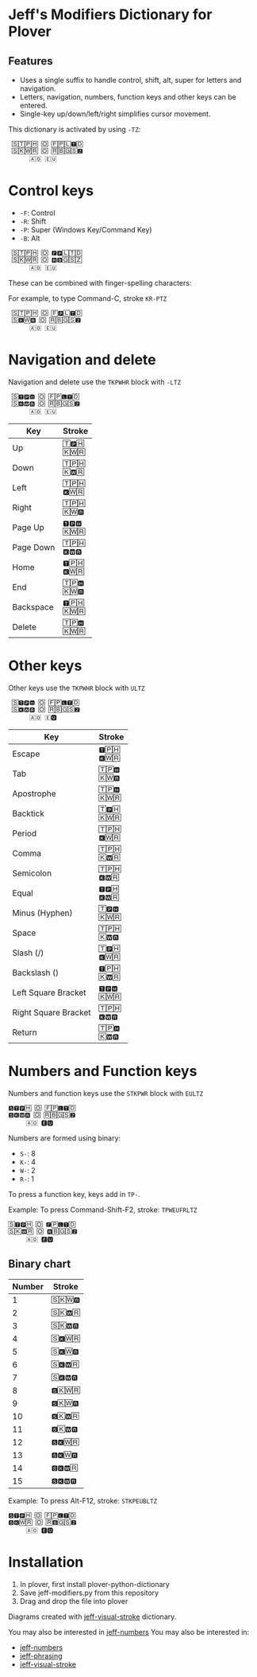 # Jeff's Modifiers Dictionary for Plover

## Features

* Uses a single suffix to handle control, shift, alt, super for letters and navigation.
* Letters, navigation, numbers, function keys and other keys can be entered.
* Single-key up/down/left/right simplifies cursor movement.

This dictionary is activated by using `-TZ`:
```
 🅂🅃🄿🄷 🄾 🄵🄿🄻🆃🄳
 🅂🄺🅆🅁 🄾 🅁🄱🄶🅂🆉
 　　　🄰🄾 🄴🅄
```

# Control keys

* `-F`: Control
* `-R`: Shift
* `-P`: Super (Windows Key/Command Key)
* `-B`: Alt

```
 🅂🅃🄿🄷 🄾 🅵🅿🄻🅃🄳
 🅂🄺🅆🅁 🄾 🆁🅱🄶🅂🅉
 　　　🄰🄾 🄴🅄
```

These can be combined with finger-spelling characters:

For example, to type Command-C, stroke `KR-PTZ`
```
 🅂🅃🄿🄷 🄾 🄵🅿🄻🆃🄳
 🅂🅺🅆🆁 🄾 🅁🄱🄶🅂🆉
 　　　🄰🄾 🄴🅄
```

# Navigation and delete

Navigation and delete use the `TKPWHR` block with `-LTZ`

```
 🅂🆃🅿🅷 🄾 🄵🄿🅻🆃🄳
 🅂🅺🆆🆁 🄾 🅁🄱🄶🅂🆉
 　　　🄰🄾 🄴🅄
```

| Key       | Stroke         |
| --------- | -------------- |
| Up        | `🅃🅿🄷`<br>`🄺🅆🅁` |
| Down      | `🅃🄿🄷`<br>`🄺🆆🅁` |
| Left      | `🅃🄿🄷`<br>`🅺🅆🅁` |
| Right     | `🅃🄿🄷`<br>`🄺🅆🆁` |
| Page Up   | `🆃🅿🅷`<br>`🄺🅆🅁` |
| Page Down | `🅃🄿🄷`<br>`🅺🆆🆁` |
| Home      | `🆃🄿🄷`<br>`🅺🅆🅁` |
| End       | `🅃🄿🅷`<br>`🄺🅆🆁` |
| Backspace | `🆃🄿🄷`<br>`🄺🅆🅁` |
| Delete    | `🅃🄿🅷`<br>`🄺🅆🅁` |
 
# Other keys

Other keys use the `TKPWHR` block with `ULTZ`
```
 🅂🆃🅿🅷 🄾 🄵🄿🅻🆃🄳
 🅂🅺🆆🆁 🄾 🅁🄱🄶🅂🆉
 　　　🄰🄾 🄴🆄
```

| Key                  | Stroke         |
| -------------------- | -------------- |
| Escape               | `🆃🄿🄷`<br>`🅺🅆🅁` |
| Tab                  | `🅃🄿🅷`<br>`🄺🅆🆁` |
| Apostrophe           | `🅃🄿🅷`<br>`🄺🅆🅁` |
| Backtick             | `🅃🅿🄷`<br>`🄺🅆🅁` |
| Period               | `🅃🄿🄷`<br>`🅺🅆🅁` |
| Comma                | `🅃🄿🄷`<br>`🄺🆆🅁` |
| Semicolon            | `🅃🄿🄷`<br>`🅺🆆🅁` |
| Equal                | `🆃🅿🄷`<br>`🅺🆆🅁` |
| Minus (Hyphen)       | `🅃🅿🅷`<br>`🄺🅆🅁` |
| Space                | `🅃🄿🄷`<br>`🄺🆆🆁` |
| Slash (/)            | `🅃🅿🄷`<br>`🅺🅆🅁` |
| Backslash (\)        | `🆃🄿🄷`<br>`🄺🆆🅁` |
| Left Square Bracket  | `🆃🅿🅷`<br>`🄺🅆🅁` |
| Right Square Bracket | `🅃🄿🄷`<br>`🅺🆆🆁` |
| Return               | `🅃🄿🅷`<br>`🄺🆆🆁` |

# Numbers and Function keys

Numbers and function keys use the `STKPWR` block with `EULTZ`

```
🆂🆃🅿🄷 🄾 🄵🄿🅻🆃🄳
🆂🅺🆆🆁 🄾 🅁🄱🄶🅂🆉
　　　🄰🄾 🅴🆄
```

Numbers are formed using binary:
* `S-`: 8
* `K-`: 4
* `W-`: 2
* `R-`: 1

To press a function key,  keys add in `TP-`.

Example: To press Command-Shift-F2, stroke: `TPWEUFRLTZ`
```
🅂🆃🅿🄷 🄾 🅵🄿🅻🆃🄳
🅂🄺🆆🅁 🄾 🆁🄱🄶🅂🆉
　　　🄰🄾 🅴🆄
```

## Binary chart

| Number | Stroke |
| ------ | ------ |
| 1      | `🅂🄺🅆🆁` |
| 2      | `🅂🄺🆆🅁` |
| 3      | `🅂🄺🆆🆁` |
| 4      | `🅂🅺🅆🅁` |
| 5      | `🅂🅺🅆🆁` |
| 6      | `🅂🅺🆆🅁` |
| 7      | `🅂🅺🆆🆁` |
| 8      | `🆂🄺🅆🅁` |
| 9      | `🆂🄺🅆🆁` |
| 10     | `🆂🄺🆆🅁` |
| 11     | `🆂🄺🆆🆁` |
| 12     | `🆂🅺🅆🅁` |
| 13     | `🆂🅺🅆🆁` |
| 14     | `🆂🅺🆆🅁` |
| 15     | `🆂🅺🆆🆁` |

Example: To press Alt-F12, stroke: `STKPEUBLTZ`
```
🆂🆃🅿🄷 🄾 🄵🄿🅻🆃🄳
🆂🅺🅆🅁 🄾 🅁🅱🄶🅂🆉
　　　🄰🄾 🅴🆄
```

# Installation

1. In plover, first install plover-python-dictionary
2. Save jeff-modifiers.py from this repository
3. Drag and drop the file into plover

Diagrams created with [jeff-visual-stroke](https://github.com/jthlim/jeff-visual-stroke) dictionary.

You may also be interested in [jeff-numbers](https://github.com/jthlim/jeff-numbers)
You may also be interested in:
* [jeff-numbers](https://github.com/jthlim/jeff-numbers)
* [jeff-phrasing](https://github.com/jthlim/jeff-phrasing)
* [jeff-visual-stroke](https://github.com/jthlim/jeff-visual-stroke)
